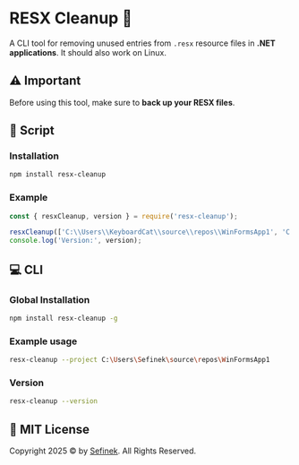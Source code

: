 # RESX Cleanup 🧹
A CLI tool for removing unused entries from `.resx` resource files in **.NET applications**.
It should also work on Linux.



## ⚠️ Important
Before using this tool, make sure to **back up your RESX files**.


## 🧠 Script
### Installation
```bash
npm install resx-cleanup
```

### Example
```js
const { resxCleanup, version } = require('resx-cleanup');

resxCleanup(['C:\\Users\\KeyboardCat\\source\\repos\\WinFormsApp1', 'C:\\Users\\KeyboardCat\\source\\repos\\WinFormsApp2']);
console.log('Version:', version);
```

## 💻 CLI
### Global Installation
```bash
npm install resx-cleanup -g
```

### Example usage
```bash
resx-cleanup --project C:\Users\Sefinek\source\repos\WinFormsApp1
```

### Version
```bash
resx-cleanup --version
```


## 🔖 MIT License
Copyright 2025 © by [Sefinek](https://sefinek.net). All Rights Reserved.